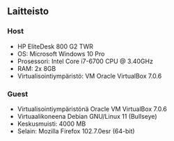 ## Laitteisto  

### Host  

* HP EliteDesk 800 G2 TWR  
* OS: Microsoft Windows 10 Pro  
* Prosessori: Intel Core i7-6700 CPU @ 3.40GHz  
* RAM: 2x 8GB  
* Virtualisointiympäristö: VM Oracle VirtualBox 7.0.6  

### Guest
* Virtualisointiympäristönä Oracle VM VirtualBox 7.0.6  
* Virtuaalikoneena Debian GNU/Linux 11 (Bullseye)  
* Keskusmuisti: 4000 MB   
* Selain: Mozilla Firefox 102.7.0esr (64-bit)  
